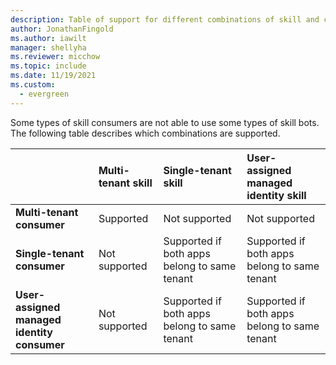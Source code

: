 ```yaml
---
description: Table of support for different combinations of skill and consumer identity-management flavors.
author: JonathanFingold
ms.author: iawilt
manager: shellyha
ms.reviewer: micchow
ms.topic: include
ms.date: 11/19/2021
ms.custom:
  - evergreen
---
```


Some types of skill consumers are not able to use some types of skill bots.
The following table describes which combinations are supported.

| &nbsp;                                      | Multi-tenant skill | Single-tenant skill                          | User-assigned managed identity skill         |
|:--------------------------------------------|:-------------------|:---------------------------------------------|:---------------------------------------------|
| **Multi-tenant consumer**                   | Supported          | Not supported                                | Not supported                                |
| **Single-tenant consumer**                  | Not supported      | Supported if both apps belong to same tenant | Supported if both apps belong to same tenant |
| **User-assigned managed identity consumer** | Not supported      | Supported if both apps belong to same tenant | Supported if both apps belong to same tenant |

